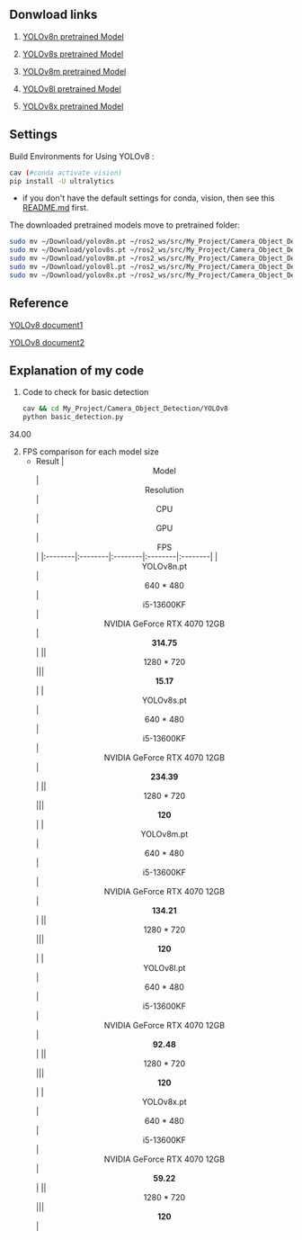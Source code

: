 ## Donwload links
1. [YOLOv8n pretrained Model](https://github.com/ultralytics/assets/releases/download/v8.1.0/yolov8n.pt)

2. [YOLOv8s pretrained Model](https://github.com/ultralytics/assets/releases/download/v8.1.0/yolov8s.pt)

3. [YOLOv8m pretrained Model](https://github.com/ultralytics/assets/releases/download/v8.1.0/yolov8m.pt)

4. [YOLOv8l pretrained Model](https://github.com/ultralytics/assets/releases/download/v8.1.0/yolov8l.pt)

5. [YOLOv8x pretrained Model](https://github.com/ultralytics/assets/releases/download/v8.1.0/yolov8x.pt)

## Settings
Build Environments for Using YOLOv8 :
```bash
cav (#conda activate vision)
pip install -U ultralytics
```
* if you don't have the default settings for conda, vision, then see this [README.md](../README.md) first.

The downloaded pretrained models move to pretrained folder:
```bash
sudo mv ~/Download/yolov8n.pt ~/ros2_ws/src/My_Project/Camera_Object_Detection/YOLOv8/pretrained/
sudo mv ~/Download/yolov8s.pt ~/ros2_ws/src/My_Project/Camera_Object_Detection/YOLOv8/pretrained/
sudo mv ~/Download/yolov8m.pt ~/ros2_ws/src/My_Project/Camera_Object_Detection/YOLOv8/pretrained/
sudo mv ~/Download/yolov8l.pt ~/ros2_ws/src/My_Project/Camera_Object_Detection/YOLOv8/pretrained/
sudo mv ~/Download/yolov8x.pt ~/ros2_ws/src/My_Project/Camera_Object_Detection/YOLOv8/pretrained/
```

## Reference
[YOLOv8 document1](https://docs.ultralytics.com/ko/modes/predict/)

[YOLOv8 document2](https://docs.ultralytics.com/ko/reference/engine/results/#ultralytics.engine.results.Results)

## Explanation of my code
1. Code to check for basic detection 
	```bash
	cav && cd My_Project/Camera_Object_Detection/YOLOv8
	python basic_detection.py
	```
34.00


2. FPS comparison for each model size
	* Result
		| <center>Model</center> | <center>Resolution</center> | <center>CPU</center> | <center>GPU</center> | <center>FPS</center> |
		|:--------|:--------|:--------|:--------|:--------|
		| <center>YOLOv8n.pt</center> | <center>640 * 480</center> | <center>i5-13600KF</center> | <center>NVIDIA GeForce RTX 4070 12GB</center> | <center>**314.75**</center> |
		|| <center>1280 * 720</center> |||<center>**15.17**</center> |
		| <center>YOLOv8s.pt</center> | <center>640 * 480</center> | <center>i5-13600KF</center> | <center>NVIDIA GeForce RTX 4070 12GB</center> | <center>**234.39**</center> |
		|| <center>1280 * 720</center> |||<center>**120**</center> |
		| <center>YOLOv8m.pt</center> | <center>640 * 480</center> | <center>i5-13600KF</center> | <center>NVIDIA GeForce RTX 4070 12GB</center> | <center>**134.21**</center> |
		|| <center>1280 * 720</center> |||<center>**120**</center> |
		| <center>YOLOv8l.pt</center> | <center>640 * 480</center> | <center>i5-13600KF</center> | <center>NVIDIA GeForce RTX 4070 12GB</center> | <center>**92.48**</center> |
		|| <center>1280 * 720</center> |||<center>**120**</center> |
		| <center>YOLOv8x.pt</center> | <center>640 * 480</center> | <center>i5-13600KF</center> | <center>NVIDIA GeForce RTX 4070 12GB</center> | <center>**59.22**</center> |
		|| <center>1280 * 720</center> |||<center>**120**</center> |
